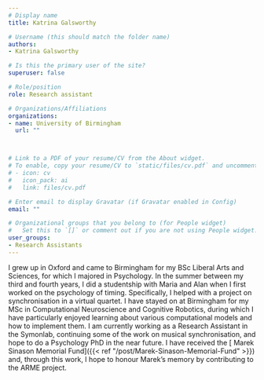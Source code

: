 ```yaml
---
# Display name
title: Katrina Galsworthy

# Username (this should match the folder name)
authors:
- Katrina Galsworthy

# Is this the primary user of the site?
superuser: false

# Role/position
role: Research assistant

# Organizations/Affiliations
organizations:
- name: University of Birmingham
  url: ""



# Link to a PDF of your resume/CV from the About widget.
# To enable, copy your resume/CV to `static/files/cv.pdf` and uncomment the lines below.
# - icon: cv
#   icon_pack: ai
#   link: files/cv.pdf

# Enter email to display Gravatar (if Gravatar enabled in Config)
email: ""

# Organizational groups that you belong to (for People widget)
#   Set this to `[]` or comment out if you are not using People widget.
user_groups:
- Research Assistants
---
```


I grew up in Oxford and came to Birmingham for my BSc Liberal Arts and Sciences, for which I majored in Psychology. In the summer between my third and fourth years, I did a studentship with Maria and Alan when I first worked on the psychology of timing. Specifically, I helped with a project on synchronisation in a virtual quartet. I have stayed on at Birmingham for my MSc in Computational Neuroscience and Cognitive Robotics, during which I have particularly enjoyed learning about various computational models and how to implement them. I am currently working as a Research Assistant in the Symonlab, continuing some of the work on musical synchronisation, and hope to do a Psychology PhD in the near future. I have received the [ Marek Sinason Memorial Fund]({{< ref "/post/Marek-Sinason-Memorial-Fund" >}})
 and, through this work, I hope to honour Marek’s memory by contributing to the ARME project.

